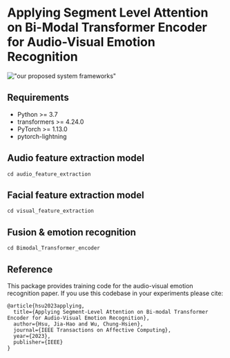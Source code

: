 # Applying Segment Level Attention on Bi-Modal Transformer Encoder for Audio-Visual Emotion Recognition

!["our proposed system frameworks"](https://github.com/Xuplussss/Applying-Segment-Level-Attention-on-Bi-Modal-Transformer-Encoder-for-Audio-Visual-EmotionRecognition/blob/main/SystemFrameworks.png?raw=true)

## Requirements
- Python >= 3.7
- transformers >= 4.24.0
- PyTorch >= 1.13.0
- pytorch-lightning

## Audio feature extraction model
```
cd audio_feature_extraction
```

## Facial feature extraction model
```
cd visual_feature_extraction
```

## Fusion & emotion recognition
```
cd Bimodal_Transformer_encoder
```

## Reference
This package provides training code for the audio-visual emotion recognition paper. If you use this codebase in your experiments please cite: 

```
@article{hsu2023applying,
  title={Applying Segment-Level Attention on Bi-modal Transformer Encoder for Audio-Visual Emotion Recognition},
  author={Hsu, Jia-Hao and Wu, Chung-Hsien},
  journal={IEEE Transactions on Affective Computing},
  year={2023},
  publisher={IEEE}
}
```
